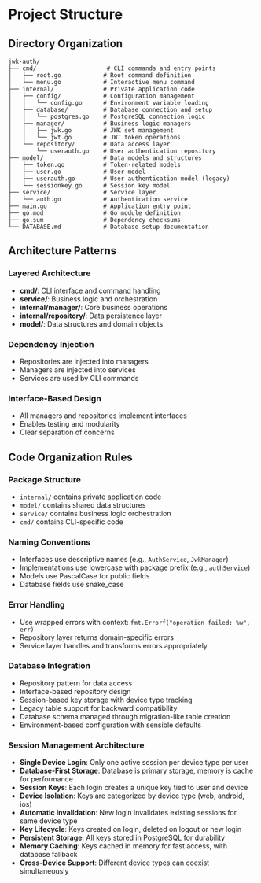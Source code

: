 # Project Structure

## Directory Organization

```
jwk-auth/
├── cmd/                    # CLI commands and entry points
│   ├── root.go            # Root command definition
│   └── menu.go            # Interactive menu command
├── internal/              # Private application code
│   ├── config/            # Configuration management
│   │   └── config.go      # Environment variable loading
│   ├── database/          # Database connection and setup
│   │   └── postgres.go    # PostgreSQL connection logic
│   ├── manager/           # Business logic managers
│   │   ├── jwk.go         # JWK set management
│   │   └── jwt.go         # JWT token operations
│   └── repository/        # Data access layer
│       └── userauth.go    # User authentication repository
├── model/                 # Data models and structures
│   ├── token.go           # Token-related models
│   ├── user.go            # User model
│   ├── userauth.go        # User authentication model (legacy)
│   └── sessionkey.go      # Session key model
├── service/               # Service layer
│   └── auth.go            # Authentication service
├── main.go                # Application entry point
├── go.mod                 # Go module definition
├── go.sum                 # Dependency checksums
└── DATABASE.md            # Database setup documentation
```

## Architecture Patterns

### Layered Architecture
- **cmd/**: CLI interface and command handling
- **service/**: Business logic and orchestration
- **internal/manager/**: Core business operations
- **internal/repository/**: Data persistence layer
- **model/**: Data structures and domain objects

### Dependency Injection
- Repositories are injected into managers
- Managers are injected into services
- Services are used by CLI commands

### Interface-Based Design
- All managers and repositories implement interfaces
- Enables testing and modularity
- Clear separation of concerns

## Code Organization Rules

### Package Structure
- `internal/` contains private application code
- `model/` contains shared data structures
- `service/` contains business logic orchestration
- `cmd/` contains CLI-specific code

### Naming Conventions
- Interfaces use descriptive names (e.g., `AuthService`, `JwkManager`)
- Implementations use lowercase with package prefix (e.g., `authService`)
- Models use PascalCase for public fields
- Database fields use snake_case

### Error Handling
- Use wrapped errors with context: `fmt.Errorf("operation failed: %w", err)`
- Repository layer returns domain-specific errors
- Service layer handles and transforms errors appropriately

### Database Integration
- Repository pattern for data access
- Interface-based repository design
- Session-based key storage with device type tracking
- Legacy table support for backward compatibility
- Database schema managed through migration-like table creation
- Environment-based configuration with sensible defaults

### Session Management Architecture
- **Single Device Login**: Only one active session per device type per user
- **Database-First Storage**: Database is primary storage, memory is cache for performance
- **Session Keys**: Each login creates a unique key tied to user and device
- **Device Isolation**: Keys are categorized by device type (web, android, ios)
- **Automatic Invalidation**: New login invalidates existing sessions for same device type
- **Key Lifecycle**: Keys created on login, deleted on logout or new login
- **Persistent Storage**: All keys stored in PostgreSQL for durability
- **Memory Caching**: Keys cached in memory for fast access, with database fallback
- **Cross-Device Support**: Different device types can coexist simultaneously